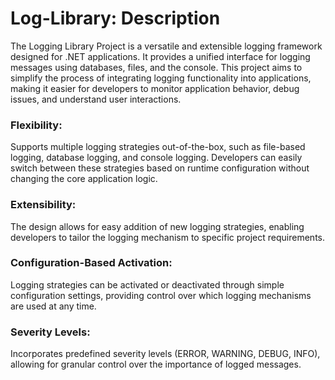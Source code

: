 # Log-Library: Description
The Logging Library Project is a versatile and extensible logging framework designed for .NET applications. It provides a unified interface for logging messages using databases, files, and the console. This project aims to simplify the process of integrating logging functionality into applications, making it easier for developers to monitor application behavior, debug issues, and understand user interactions.

### Flexibility: 
Supports multiple logging strategies out-of-the-box, such as file-based logging, database logging, and console logging. Developers can easily switch between these strategies based on runtime configuration without changing the core application logic.
### Extensibility: 
The design allows for easy addition of new logging strategies, enabling developers to tailor the logging mechanism to specific project requirements.
### Configuration-Based Activation: 
Logging strategies can be activated or deactivated through simple configuration settings, providing control over which logging mechanisms are used at any time.
### Severity Levels: 
Incorporates predefined severity levels (ERROR, WARNING, DEBUG, INFO), allowing for granular control over the importance of logged messages.
